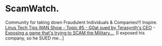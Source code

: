 # ScamWatch.
Community for taking down Fraudulent Individuals &amp; Companies!!! Inspire. [Linus Tech Tips WAN Show - Topic #5 - G0at sued by Terasynth's CEO](https://www.youtube.com/watch?v=nfCUTZWwlvo&amp;t=4016s) - [Exposing a game that's trying to SCAM the Military...](https://youtu.be/df26BBbsj1M), [I exposed his company, so he SUED me...]
